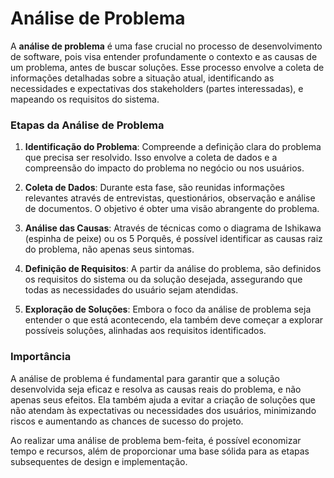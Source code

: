 # Análise de Problema

A **análise de problema** é uma fase crucial no processo de desenvolvimento de software, pois visa entender profundamente o contexto e as causas de um problema, antes de buscar soluções. Esse processo envolve a coleta de informações detalhadas sobre a situação atual, identificando as necessidades e expectativas dos stakeholders (partes interessadas), e mapeando os requisitos do sistema.

### Etapas da Análise de Problema

1. **Identificação do Problema**: Compreende a definição clara do problema que precisa ser resolvido. Isso envolve a coleta de dados e a compreensão do impacto do problema no negócio ou nos usuários.

2. **Coleta de Dados**: Durante esta fase, são reunidas informações relevantes através de entrevistas, questionários, observação e análise de documentos. O objetivo é obter uma visão abrangente do problema.

3. **Análise das Causas**: Através de técnicas como o diagrama de Ishikawa (espinha de peixe) ou os 5 Porquês, é possível identificar as causas raiz do problema, não apenas seus sintomas.

4. **Definição de Requisitos**: A partir da análise do problema, são definidos os requisitos do sistema ou da solução desejada, assegurando que todas as necessidades do usuário sejam atendidas.

5. **Exploração de Soluções**: Embora o foco da análise de problema seja entender o que está acontecendo, ela também deve começar a explorar possíveis soluções, alinhadas aos requisitos identificados.

### Importância

A análise de problema é fundamental para garantir que a solução desenvolvida seja eficaz e resolva as causas reais do problema, e não apenas seus efeitos. Ela também ajuda a evitar a criação de soluções que não atendam às expectativas ou necessidades dos usuários, minimizando riscos e aumentando as chances de sucesso do projeto.

Ao realizar uma análise de problema bem-feita, é possível economizar tempo e recursos, além de proporcionar uma base sólida para as etapas subsequentes de design e implementação.